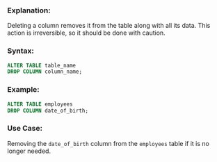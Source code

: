 ### **Explanation:**
Deleting a column removes it from the table along with all its data. This action is irreversible, so it should be done with caution.

### **Syntax:**
```sql
ALTER TABLE table_name
DROP COLUMN column_name;
```

### **Example:**
```sql
ALTER TABLE employees
DROP COLUMN date_of_birth;
```

### **Use Case:**
Removing the `date_of_birth` column from the `employees` table if it is no longer needed.
